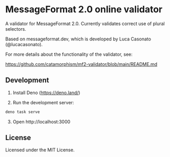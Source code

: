 # MessageFormat 2.0 online validator

A validator for MessageFormat 2.0. Currently validates correct use of plural selectors.

Based on messageformat.dev, which is developed by Luca Casonato (@lucacasonato).

For more details about the functionality of the validator, see:

https://github.com/catamorphism/mf2-validator/blob/main/README.md

## Development

1. Install Deno (https://deno.land/)

2. Run the development server:

```sh
deno task serve
```

3. Open http://localhost:3000

## License

Licensed under the MIT License.
